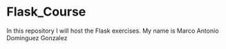 # Flask_Course
In this repository I will host the Flask exercises.
My name is Marco Antonio Dominguez Gonzalez
